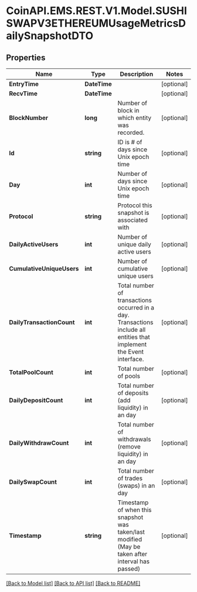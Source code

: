 
# CoinAPI.EMS.REST.V1.Model.SUSHISWAPV3ETHEREUMUsageMetricsDailySnapshotDTO

## Properties

Name | Type | Description | Notes
------------ | ------------- | ------------- | -------------
**EntryTime** | **DateTime** |  | [optional] 
**RecvTime** | **DateTime** |  | [optional] 
**BlockNumber** | **long** | Number of block in which entity was recorded. | [optional] 
**Id** | **string** | ID is # of days since Unix epoch time | [optional] 
**Day** | **int** | Number of days since Unix epoch time | [optional] 
**Protocol** | **string** | Protocol this snapshot is associated with | [optional] 
**DailyActiveUsers** | **int** | Number of unique daily active users | [optional] 
**CumulativeUniqueUsers** | **int** | Number of cumulative unique users | [optional] 
**DailyTransactionCount** | **int** | Total number of transactions occurred in a day. Transactions include all entities that implement the Event interface. | [optional] 
**TotalPoolCount** | **int** | Total number of pools | [optional] 
**DailyDepositCount** | **int** | Total number of deposits (add liquidity) in an day | [optional] 
**DailyWithdrawCount** | **int** | Total number of withdrawals (remove liquidity) in an day | [optional] 
**DailySwapCount** | **int** | Total number of trades (swaps) in an day | [optional] 
**Timestamp** | **string** | Timestamp of when this snapshot was taken/last modified (May be taken after interval has passed) | [optional] 

[[Back to Model list]](../README.md#documentation-for-models)
[[Back to API list]](../README.md#documentation-for-api-endpoints)
[[Back to README]](../README.md)

